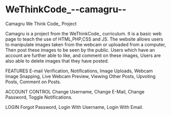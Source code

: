# WeThinkCode_--camagru--
Camagru We Think Code_ Project

Camagru is a project from the WeThinkCode_ curriculum.
It is a basic web page to teach the use of HTML,PHP,CSS and JS.
The website allows users to manipulate images taken from the webcam or uploaded from a computer,
Then post these images to be seen by the public. Users which have an account are further able to like,
and comment on these images, Users are also able to delete images that they have posted.

FEATURES
E-mail Verification,
Notifications,
Image Uploads,
Webcam Image Snapping,
Live Webcam Preview,
Viewing Other Posts,
Upvoting Posts,
Comment on Posts.

ACCOUNT CONTROL
Change Username,
Change E-Mail,
Change Password,
Toggle Notifications.

LOGIN
Forgot Password,
Login With Username,
Login With Email.
